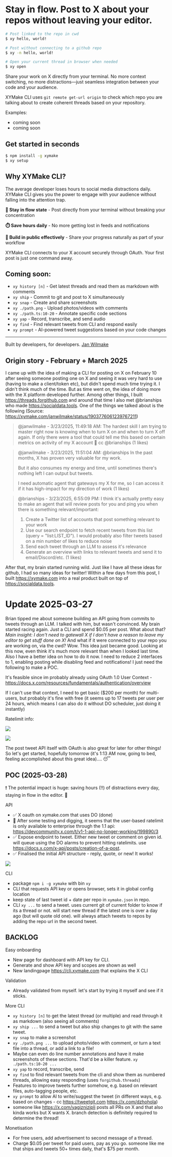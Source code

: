 # Stay in flow. Post to X about your repos without leaving your editor.

```bash
# Post linked to the repo in cwd
$ xy hello, world!

# Post without connecting to a github repo
$ xy -n hello, world!

# Open your current thread in browser when needed
$ xy open
```

Share your work on X directly from your terminal. No more context switching, no more distractions—just seamless integration between your code and your audience.

XYMake CLI uses `git remote get-url origin` to check which repo you are talking about to create coherent threads based on your repository.

Examples:

- coming soon
- coming soon

## Get started in seconds

```bash
$ npm install -g xymake
$ xy setup
```

## Why XYMake CLI?

The average developer loses hours to social media distractions daily. XYMake CLI gives you the power to engage with your audience without falling into the attention trap.

**🧠 Stay in flow state** - Post directly from your terminal without breaking your concentration

**⏱️ Save hours daily** - No more getting lost in feeds and notifications

**🚀 Build in public effectively** - Share your progress naturally as part of your workflow

XYMake CLI connects to your X account securely through OAuth. Your first post is just one command away.

## Coming soon:

- `xy history [n]` - Get latest threads and read them as markdown with comments
- `xy ship` - Commit to git and post to X simultaneously
- `xy snap` - Create and share screenshots
- `xy ./path.png` - Upload photos/videos with comments
- `xy ./path.ts:10-20` - Annotate specific code sections
- `xy yap` - Record, transcribe, and send audio
- `xy find` - Find relevant tweets from CLI and respond easily
- `xy prompt` - AI-powered tweet suggestions based on your code changes

---

Built by developers, for developers. [Jan Wilmake](https://x.com/janwilmake)

## Origin story - February + March 2025

I came up with the idea of making a CLI for posting on X on February 10 after seeing someone posting one on X and seeing it was very hard to use (having to make a client/token etc), but didn't spend much time trying it. I didn't think much of the time. But as time went on, the idea of doing more with the X platform developed further. Among other things, I built https://threads.forgithub.com and around that time I also met @brianships who made https://socialdata.tools. One of the things we talked about is the following (Source: https://xymake.com/janwilmake/status/1903776061239767211)

> @janwilmake - 3/23/2025, 11:49:18 AM: The hardest skill I am trying to master right now is knowing when to turn X on and when to turn X off again. If only there were a tool that could tell me this based on certain metrics on activity of my X account 🤔 cc @brianships
> (1 likes)

> @janwilmake - 3/23/2025, 11:51:04 AM: @brianships In the past months, X has proven very valuable for my work.
>
> But it also consumes my energy and time, until sometimes there's nothing left I can output but tweets.
>
> I need automatic agent that gateways my X for me, so I can access it if it has high-impact for my direction of work
> (1 likes)

> @brianships - 3/23/2025, 6:55:09 PM: I think it's actually pretty easy to make an agent that will review posts for you and ping you when there is something relevant/important:
>
> 1. Create a Twitter list of accounts that post something relevant to your work
> 2. Use our search endpoint to fetch recent tweets from this list (query = "list:LIST_ID"). I would probably also filter tweets based on a min number of likes to reduce noise
> 3. Send each tweet through an LLM to assess it's relevance
> 4. Generate an overview with links to relevant tweets and send it to email/Discord/etc.
>    (1 likes)

After that, my brain started running wild. Just like I have all these ideas for github, I had so many ideas for twitter! Within a few days from this post, I built https://xymake.com into a real product built on top of https://socialdata.tools.

# Update 2025-03-27

Brian tipped me about someone building an API going from commits to tweets through an LLM. I talked with him, but wasn't convinced. My brain started racing again. Just a CLI and spend $0.05 per post. What about that? _Main insight: I don't need to gatewall X if I don't have a reason to leave my editor to get stuff done on X!_ And what if it were connected to your repo you are working on, via the cwd? Wow. This idea just became good. Looking at this now, even think it's much more relevant than when I looked last time. Also I have a better idea on how to do it now. I need to reduce 2 interfaces to 1, enabling posting while disabling feed and notifications! I just need the following to make a POC.

It's feasible since im probably already using OAuth 1.0 User Context - https://docs.x.com/resources/fundamentals/authentication/overview

If I can't use that context, I need to get basic ($200 per month) for multi-users, but probably it's fine with free (it seems up to 17 tweets per user per 24 hours, which means I can also do it without DO scheduler, just doing it instantly)

Ratelimit info:

![](user-ratelimit.png)

![](ratelimits.png)

The post tweet API itself with OAuth is also great for later for other things! So let's get started, hopefully tomorrow (it's 1:13 AM now, going to bed, feeling accomplished about this great idea).... 😴

## POC (2025-03-28)

❗️ The potential impact is huge: saving hours (!!) of distractions every day, staying in flow in the editor. 🤯

API

- ✅ X oauth on xymake.com that uses DO (done)
- 🤯 After some testing and digging, it seems that the user-based ratelimit is only available to enterprise through the 1.1 api: https://devcommunity.x.com/t/v1-1-api-no-longer-working/199890/3
- ✅ Expose endpoint to tweet. Either new tweet or comment on given id. will queue using the DO alarms to prevent hitting ratelimits. use https://docs.x.com/x-api/posts/creation-of-a-post.
- ✅ Finalised the initial API structure - reply, quote, or new! It works!

[![](chatgpt-tweet.jpeg)](https://x.com/janwilmake/status/1905239936082518410)

CLI

- package `npm i -g xymake` with bin `xy`
- CLI that requests API key or opens browser, sets it in global config location
- keep state of last tweet id + date per repo in `xymake.json` in repo.
- CLI `xy ...` to send a tweet. uses current git of current folder to know if its a thread or not. will start new thread if the latest one is over a day ago (but will quote old one). will always attach tweets to repos by adding the repo url in the second tweet.

## BACKLOG

Easy onboarding

- New page for dashboard with API key for CLI.
- Generate and show API key and scopes are shown as well
- New landingpage https://cli.xymake.com that explains the X CLI

Validation

- Already validated from myself. let's start by trying it myself and see if it sticks.

More CLI

- `xy history [n]` to get the latest thread (or multiple) and read through it as markdown (also seeing all comments)
- `xy ship ...` to send a tweet but also ship changes to git with the same tweet.
- `xy snap` to make a screenshot
- `xy ./path.png ...` to upload photo/video with comment, or turn a text file into a thread, or add a link to a file!
- Maybe can even do line number annotations and have it make screenshots of these sections. That'd be a killer feature. `xy ./path.ts:10-20 ...`
- `xy yap` to record, transcribe, send
- `xy find` to find relevant tweets from the cli and show them as numbered threads, allowing easy responding (uses `forgithub.threads`)
- Features to improve tweets further somehow, e.g. based on relevant files, auto-tagging people, etc.
- `xy prompt` to allow AI to write/suggest the tweet (in different ways, e.g. based on changes - cc https://tweetgit.com https://x.com/dzhohola)
- someone like https://x.com/yagiznizipli posts all PRs on X and that also kinda works but X wants X. branch detection is definitely required to determine the thread!

Monetisation

- For free users, add advertisement to second message of a thread.
- Charge $0.05 per tweet for paid users, pay as you go. someone like me that ships and tweets 50+ times daily, that's $75 per month.
